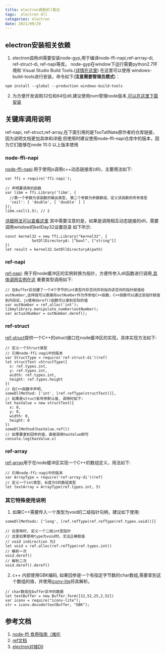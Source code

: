 ```yaml
---
title: electron调用dll笔记
tags:  electron dll
categories: electron
date: 2021/09/29
---
```

## electron安装相关依赖
1. electron调用dll需要安装node-gyp,用于编译node-ffi-napi,ref-arrray-di, ref-struct-di, ref-napi等库。
node-gyp在window下运行需要python2.7环境和 Visual Studio Build Tools.([详情在这里](https://github.com/nodejs/node-gyp))
在这里可以使用 windows-build-tools进行安装，命令如下(__注意需要管理员模式__)：
```
npm install --global --production windows-build-tools
```
2. 为方便开发调用32位和64位dll,建议使用nvm管理node版本,[可以在这里下载安装](https://github.com/coreybutler/nvm-windows/releases)

## 关键库调用说明
ref-napi, ref-struct,ref-array,在下面引用的是TooTallNate原作者的仓库链接，因为说明文档更加具体和详细,但使用时建议使用node-ffi-napi仓库中的版本，因为它们能够在node 10.0 以上版本使用
### node-ffi-napi
[node-ffi-napi](https://github.com/node-ffi-napi/node-ffi-napi):用于使用js调用c++动态链接库(dll)，主要用法如下:
```
var ffi = require('ffi-napi');

// 声明要调用的函数
var libm = ffi.Library('libm', {
  //第一个参数为该函数的输出类型, 第二个参数为参数数组，定义该函数的传参类型
  'ceil': [ 'double', [ 'double' ] ]
});
libm.ceil(1.5); // 2

```
[详细用法可以查看这里](https://github.com/node-ffi/node-ffi/wiki/Node-FFI-Tutorial)
其中需要注意的是，如果是调用相互动态链接的dll，需要调用window的keilDay32设置目录
如下所示:
```
const kernel32 = new ffi.Library("kernel32", {
            SetDllDirectoryA: ["bool", ["string"]]
})
let result = kernel32.SetDllDirectoryA(path)
```
### ref-napi
[ref-napi](https://github.com/node-ffi-napi/ref-napi): 用于将node缓冲区的实例转换为指针，方便传参入dll函数进行调用,[具体调用实例在这](https://tootallnate.github.com/ref)
重要类型调用如下:

```
// 在Buffer区创建了一个4个字节的int类型内存空间并将指向该空间的指针赋值给outNumber,这样就可以直接将outNumber作为传参给C++函数，C++函数可以通过该指针赋值到内存区，js使用deref()函数可以拿到实际的值
var outNumber = ref.alloc('int'); 
libmylibrary.manipulate_number(outNumber);
var actualNumber = outNumber.deref();
```
### ref-struct
[ref-struct](https://github.com/TooTallNate/ref-struct)提供一个C++的struct接口在node缓冲区的实现，具体实现方法如下:
```
// 定义一个Struct类型
// 引用node-ffi-napi中的版本
var StructType = require('ref-struct-di')(ref)
let structText =StructType({
  x: ref.types.int,
  y: ref.types.int,
  width: ref.types.int,
  height: ref.types.height
})
// 在C++函数中声明, 
someDllMethod: ['int', [ref.refType(structText)]],
// 如果是struct有传参默认值, 调用时如下:
let hasValue = new structText({
  x: 0,
  y: 0,
  width: 0,
  height: 0
})
someDllMethod(hasValue.ref())
// 如果要拿到回参的值，直接调用hasValue即可
console.log(hasValue.x)
```
### ref-array
[ref-array](https://github.com/TooTallNate/ref-array)用于在node缓冲区实现一个C++的数组定义，用法如下:
```
// 引用node-ffi-napi中的版本
var ArrayType = require('ref-array-di')(ref)
// 定义一个int类型，长度为5的数组类型
let textArray = ArrayType(ref.types.int, 5)
```
### 其它特殊使用说明
1. 如果C++需要传入一个类型为void的二级指针句柄，建议如下使用:
```
someDllMethods: ['long', [ref.refType(ref.refType(ref.types.void))]]

// 在使用时, 定义一个二级int型指针
// 这里如果使用type为void时，无法正确取值
// void indirection 为2
let void = ref.alloc(ref.refType(ref.types.int))
// 解析一次
void.deref()
// 解析二次
void.deref().deref()

```
2. c++ 内部使用GBK编码, 如果回参是一个有指定字节数的char数组,需要拿到这个数组的值，并使用[iconv-lite](https://www.npmjs.com/package/iconv-lite)将其解析。

```
// char数组在buffer区中的数据
let textBuffer = new Buffer.form([12,52,25,2,52])
var iconv = require("iconv-lite");
str = iconv.decode(textBuffer, "GBK");
```
## 参考文档
1. [node-ffi 食用指南（难吃](https://www.v2ex.com/t/474611)
2. [ref文档](http://tootallnate.github.io/ref/)
3. [electron对接Dll](https://blog.csdn.net/zxl761303248/article/details/108051680)